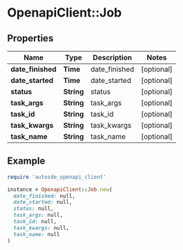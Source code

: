 # OpenapiClient::Job

## Properties

| Name | Type | Description | Notes |
| ---- | ---- | ----------- | ----- |
| **date_finished** | **Time** | date_finished | [optional] |
| **date_started** | **Time** | date_started | [optional] |
| **status** | **String** | status | [optional] |
| **task_args** | **String** | task_args | [optional] |
| **task_id** | **String** | task_id | [optional] |
| **task_kwargs** | **String** | task_kwargs | [optional] |
| **task_name** | **String** | task_name | [optional] |

## Example

```ruby
require 'autosde_openapi_client'

instance = OpenapiClient::Job.new(
  date_finished: null,
  date_started: null,
  status: null,
  task_args: null,
  task_id: null,
  task_kwargs: null,
  task_name: null
)
```

